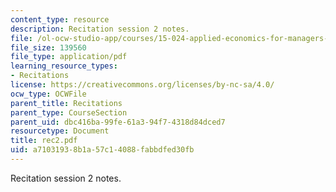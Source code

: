 ```yaml
---
content_type: resource
description: Recitation session 2 notes.
file: /ol-ocw-studio-app/courses/15-024-applied-economics-for-managers-summer-2004/a71031938b1a57c14088fabbdfed30fb_rec2.pdf
file_size: 139560
file_type: application/pdf
learning_resource_types:
- Recitations
license: https://creativecommons.org/licenses/by-nc-sa/4.0/
ocw_type: OCWFile
parent_title: Recitations
parent_type: CourseSection
parent_uid: dbc416ba-99fe-61a3-94f7-4318d84dced7
resourcetype: Document
title: rec2.pdf
uid: a7103193-8b1a-57c1-4088-fabbdfed30fb
---
```

Recitation session 2 notes.